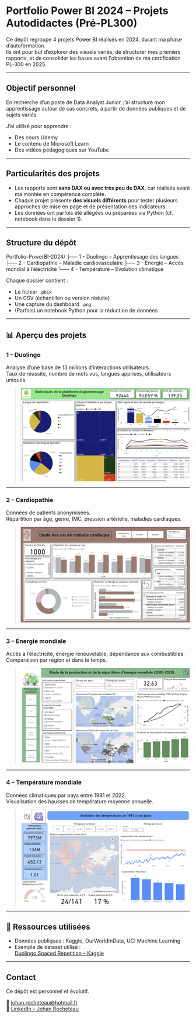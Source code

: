 # Portfolio Power BI 2024 – Projets Autodidactes (Pré-PL300)

Ce dépôt regroupe 4 projets Power BI réalisés en 2024, durant ma phase d’autoformation.  
Ils ont pour but d’explorer des visuels variés, de structurer mes premiers rapports, et de consolider les bases avant l'obtention de ma certification PL-300 en 2025.

---

## Objectif personnel

En recherche d’un poste de Data Analyst Junior, j’ai structuré mon apprentissage autour de cas concrets, à partir de données publiques et de sujets variés.

J’ai utilisé pour apprendre :
- Des cours Udemy
- Le contenu de Microsoft Learn
- Des vidéos pédagogiques sur YouTube

---

## Particularités des projets

- Les rapports sont **sans DAX ou avec très peu de DAX**, car réalisés avant ma montée en compétence complète.
- Chaque projet présente **des visuels différents** pour tester plusieurs approches de mise en page et de présentation des indicateurs.
- Les données ont parfois été allégées ou préparées via Python (cf. notebook dans le dossier 1).

---

## Structure du dépôt
Portfolio-PowerBI-2024/
├── 1 - Duolingo – Apprentissage des langues
├── 2 - Cardiopathie – Maladie cardiovasculaire
├── 3 - Énergie – Accès mondial à l’électricité
└── 4 - Température – Évolution climatique


Chaque dossier contient :
- Le fichier `.pbix`
- Un CSV (échantillon ou version réduite)
- Une capture du dashboard `.png`
- (Parfois) un notebook Python pour la réduction de données

---

## 📊 Aperçu des projets

### 1 – Duolingo  
Analyse d’une base de 13 millions d’interactions utilisateurs.  
Taux de réussite, nombre de mots vus, langues apprises, utilisateurs uniques.

> ![Duolingo](https://github.com/JohanRocheteau/Portfolio-PowerBI-2024/blob/main/1%20-%20Duolingo/Rapport_Duolingo.png)

---

### 2 – Cardiopathie  
Données de patients anonymisées.  
Répartition par âge, genre, IMC, pression artérielle, maladies cardiaques.

> ![Cardiopathie](https://github.com/JohanRocheteau/Portfolio-PowerBI-2024/blob/main/2%20-%20Cardiovascular_Disease/Rapport_Cardiovascular_Disease.png)

---

### 3 – Énergie mondiale  
Accès à l’électricité, énergie renouvelable, dépendance aux combustibles.  
Comparaison par région et dans le temps.

> ![Énergie](https://github.com/JohanRocheteau/Portfolio-PowerBI-2024/blob/main/3%20-%20Energie_Mondiale/Rapport_Energie_Mondial.png)

---

### 4 – Température mondiale  
Données climatiques par pays entre 1981 et 2022.  
Visualisation des hausses de température moyenne annuelle.

> ![Température](https://github.com/JohanRocheteau/Portfolio-PowerBI-2024/blob/main/4%20-%20Evolution_Temperature/Rapport_Evolution_Temperature.png)

---

## 🔗 Ressources utilisées

- Données publiques : Kaggle, OurWorldInData, UCI Machine Learning
- Exemple de dataset utilisé :  
  [Duolingo Spaced Repetition – Kaggle](https://www.kaggle.com/datasets/aravinii/duolingo-spaced-repetition-data)

---

## Contact

Ce dépôt est personnel et évolutif.

📧 johan.rocheteau@hotmail.fr  
🔗 [LinkedIn – Johan Rocheteau](https://www.linkedin.com/in/johanrocheteau)

